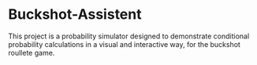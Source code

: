 # Buckshot-Assistent
This project is a probability simulator designed to demonstrate conditional probability calculations in a visual and interactive way, for the buckshot roullete game.
